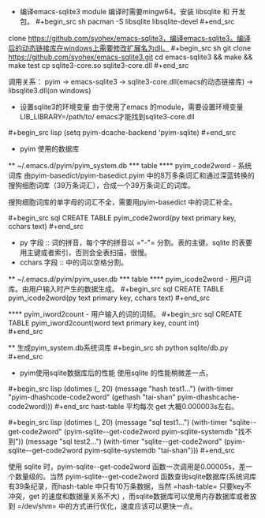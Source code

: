 
* 编译emacs-sqlite3 module
编译时需要mingw64。安装 libsqlite 和 开发包。
#+begin_src sh
pacman -S libsqlite libsqlite-devel
#+end_src

clone https://github.com/syohex/emacs-sqlite3，编译emacs-sqlite3。编译后的动态链接库在windows上需要修改扩展名为dll。
#+begin_src sh
git clone https://github.com/syohex/emacs-sqlite3.git
cd emacs-sqlite3 && make && make test
cp sqlite3-core.so sqlite3-core.dll
#+end_src

调用关系：
pyim -> emacs-sqlite3 -> sqlite3-core.dll(emacs的动态链接库) -> libsqlite3.dll(on windows)

* 设置sqlite3的环境变量
由于使用了emacs 的module，需要设置环境变量 LIB_LIBRARY=/path/to/ emacs才能找到sqlite3-core.dll

#+begin_src lisp
(setq pyim-dcache-backend 'pyim-sqlite)
#+end_src

* pyim 使用的数据库

** ~/.emacs.d/pyim/pyim_system.db
*** table
**** pyim_code2word - 系统词库
由pyim-basedict/pyim-basedict.pyim 中的8万多条词汇和通过深蓝转换的搜狗细胞词库（39万条词汇），合成一个39万条词汇的词库。

搜狗细胞词库的单字母的词汇不全，需要用pyim-basedict 中的词汇补全。

#+begin_src sql
CREATE TABLE pyim_code2word(py text primary key, cchars text)
#+end_src
       
+ py 字段 :: 词的拼音，每个字的拼音以 ="-"= 分割。表的主键。sqlite 的表要用主键或者索引，否则会全表扫描，很慢。
+ cchars 字段 :: 中的词以空格分割。

** ~/.emacs.d/pyim/pyim_user.db
*** table
**** pyim_icode2word - 用户词库。由用户输入时产生的数据生成。
#+begin_src sql
CREATE TABLE pyim_icode2word(py text primary key, cchars text)
#+end_src

**** pyim_iword2count - 用户输入的词的词频。
#+begin_src sql
CREATE TABLE pyim_iword2count(word text primary key, count int)       
#+end_src

** 生成pyim_system.db系统词库
#+begin_src sh
python sqlite/db.py
#+end_src

* pyim使用sqlite数据库后的性能
使用sqlite 的性能稍微差一点。

#+begin_src lisp
(dotimes (_ 20)
  (message "hash test1...")
  (with-timer "pyim-dhashcode-code2word" (gethash "tai-shan" pyim-dhashcache-code2word)))
#+end_src
hast-table 平均每次 get 大概0.000003s左右。

#+begin_src lisp
(dotimes (_ 20)
  (message "sql test1...")
  (with-timer "sqlite--get-code2word" (pyim-sqlite--get-code2word pyim-sqlite-systemdb "找不到"))
  (message "sql test2...")
  (with-timer "sqlite--get-code2word" (pyim-sqlite--get-code2word pyim-sqlite-systemdb "tai-shan")))
#+end_src

使用 sqlite 时，pyim-sqlite--get-code2word 函数一次调用是0.00005s，差一个数量级的。当然 pyim-sqlite--get-code2word 函数查询sqlite数据库(系统词库有39条纪录，而hash-table 中只有10万条数据，当然 =hash-table= 只要key不冲突，get 的速度和数据量关系不大) ，而sqlite数据库可以使用内存数据库或者放到 =/dev/shm= 中的方式进行优化，速度应该可以更快一点。

